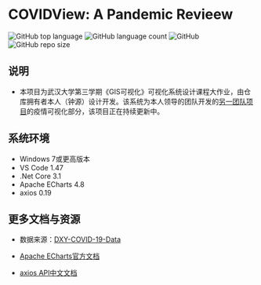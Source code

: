 # COVIDView: A Pandemic Revieew

![GitHub top language](https://img.shields.io/github/languages/top/ashyseer/COVIDView?color=green)  ![GitHub language count](https://img.shields.io/github/languages/count/ashyseer/COVIDView?color=orange)  ![GitHub](https://img.shields.io/github/license/ashyseer/COVIDView?color=blueviolet)  ![GitHub repo size](https://img.shields.io/github/repo-size/ashyseer/COVIDView)

## 说明

- 本项目为武汉大学第三学期《GIS可视化》可视化系统设计课程大作业，由仓库拥有者本人（钟源）设计开发。该系统为本人领导的团队开发的[另一团队项目](https://github.com/ashyseer/COVID-19-Service-Website)的疫情可视化部分，该项目正在持续更新中。

## 系统环境

- Windows 7或更高版本
- VS Code 1.47
- .Net Core 3.1
- Apache ECharts 4.8
- axios 0.19

## 更多文档与资源

- 数据来源：[DXY-COVID-19-Data](https://github.com/BlankerL/DXY-COVID-19-Data)

- [Apache ECharts官方文档](https://echarts.apache.org/zh/index.html)

- [axios API中文文档](http://www.axios-js.com/)